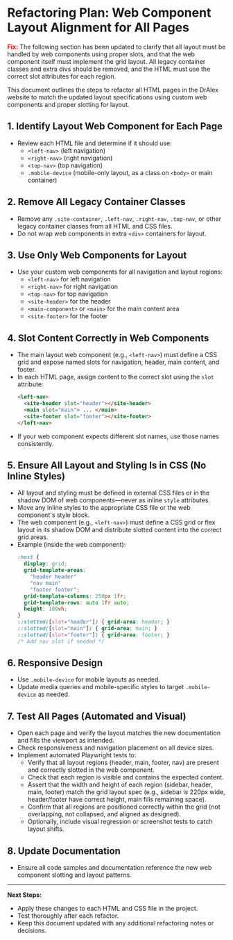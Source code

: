 

# Refactoring Plan: Web Component Layout Alignment for All Pages

<span style="color: red; font-weight: bold;">Fix:</span> The following section has been updated to clarify that all layout must be handled by web components using proper slots, and that the web component itself must implement the grid layout. All legacy container classes and extra divs should be removed, and the HTML must use the correct slot attributes for each region.

This document outlines the steps to refactor all HTML pages in the DrAlex website to match the updated layout specifications using custom web components and proper slotting for layout.

## 1. Identify Layout Web Component for Each Page
- Review each HTML file and determine if it should use:
  - `<left-nav>` (left navigation)
  - `<right-nav>` (right navigation)
  - `<top-nav>` (top navigation)
  - `.mobile-device` (mobile-only layout, as a class on `<body>` or main container)

## 2. Remove All Legacy Container Classes
- Remove any `.site-container`, `.left-nav`, `.right-nav`, `.top-nav`, or other legacy container classes from all HTML and CSS files.
- Do not wrap web components in extra `<div>` containers for layout.

## 3. Use Only Web Components for Layout
- Use your custom web components for all navigation and layout regions:
  - `<left-nav>` for left navigation
  - `<right-nav>` for right navigation
  - `<top-nav>` for top navigation
  - `<site-header>` for the header
  - `<main-component>` or `<main>` for the main content area
  - `<site-footer>` for the footer

## 4. Slot Content Correctly in Web Components
- The main layout web component (e.g., `<left-nav>`) must define a CSS grid and expose named slots for navigation, header, main content, and footer.
- In each HTML page, assign content to the correct slot using the `slot` attribute:
  ```html
  <left-nav>
    <site-header slot="header"></site-header>
    <main slot="main"> ... </main>
    <site-footer slot="footer"></site-footer>
  </left-nav>
  ```
- If your web component expects different slot names, use those names consistently.


## 5. Ensure All Layout and Styling Is in CSS (No Inline Styles)
- All layout and styling must be defined in external CSS files or in the shadow DOM of web components—never as inline `style` attributes.
- Move any inline styles to the appropriate CSS file or the web component's style block.
- The web component (e.g., `<left-nav>`) must define a CSS grid or flex layout in its shadow DOM and distribute slotted content into the correct grid areas.
- Example (inside the web component):
  ```css
  :host {
    display: grid;
    grid-template-areas:
      "header header"
      "nav main"
      "footer footer";
    grid-template-columns: 250px 1fr;
    grid-template-rows: auto 1fr auto;
    height: 100vh;
  }
  ::slotted([slot="header"]) { grid-area: header; }
  ::slotted([slot="main"]) { grid-area: main; }
  ::slotted([slot="footer"]) { grid-area: footer; }
  /* Add nav slot if needed */
  ```

## 6. Responsive Design
- Use `.mobile-device` for mobile layouts as needed.
- Update media queries and mobile-specific styles to target `.mobile-device` as needed.


## 7. Test All Pages (Automated and Visual)
- Open each page and verify the layout matches the new documentation and fills the viewport as intended.
- Check responsiveness and navigation placement on all device sizes.
- Implement automated Playwright tests to:
  - Verify that all layout regions (header, main, footer, nav) are present and correctly slotted in the web component.
  - Check that each region is visible and contains the expected content.
  - Assert that the width and height of each region (sidebar, header, main, footer) match the grid layout spec (e.g., sidebar is 220px wide, header/footer have correct height, main fills remaining space).
  - Confirm that all regions are positioned correctly within the grid (not overlapping, not collapsed, and aligned as designed).
  - Optionally, include visual regression or screenshot tests to catch layout shifts.

## 8. Update Documentation
- Ensure all code samples and documentation reference the new web component slotting and layout patterns.

---

**Next Steps:**
- Apply these changes to each HTML and CSS file in the project.
- Test thoroughly after each refactor.
- Keep this document updated with any additional refactoring notes or decisions.
